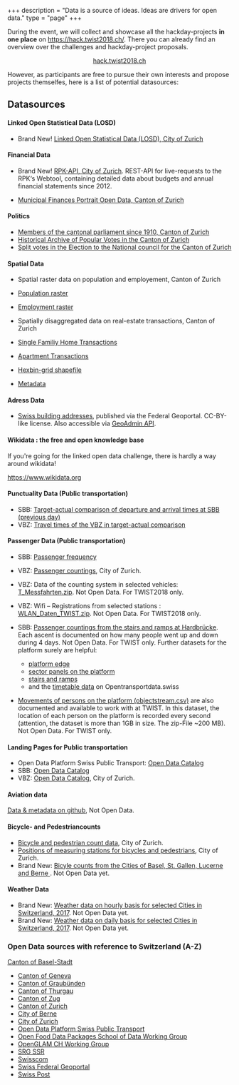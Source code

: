 +++
description = "Data is a source of ideas. Ideas are drivers for open data."
type = "page"
+++

During the event, we will collect and showcase all the hackday-projects __in one place__ on https://hack.twist2018.ch/. There you can already find an overview over the challenges and hackday-project proposals.

<center><a target="_blank" href="https://hack.twist2018.ch/" class="button back alt2">hack.twist2018.ch </a></center>

However, as participants are free to pursue their own interests and propose projects themselfes, here is a list of potential datasources:

## Datasources

#### Linked Open Statistical Data (LOSD)
- Brand New! [Linked Open Statistical Data (LOSD), City of Zurich](https://data.stadt-zuerich.ch/dataset/stadt_zuerich_losd)

#### Financial Data
- Brand New! [RPK-API, City of Zurich](https://data.stadt-zuerich.ch/dataset/fd_rpktool). REST-API for live-requests to the RPK‘s Webtool, containing detailed data about budgets and annual financial statements since 2012.

- [Municipal Finances Portrait Open Data, Canton of Zurich](https://opendata.swiss/de/organization/statistisches-amt-kanton-zuerich?groups=finances)

#### Politics
- [Members of the cantonal parliament since 1910, Canton of Zurich](https://wahlen-abstimmungen.zh.ch/internet/justiz_inneres/wahlen-abstimmungen/de/wahlen/krdaten_staatsarchiv/datenexporthinweise.html)
- [Historical Archive of Popular Votes in the Canton of Zurich](https://opendata.swiss/de/dataset/abstimmungsarchiv-des-kantons-zurich)
- [Split votes in the Election to the National council for the Canton of Zurich](https://wahlen-abstimmungen.zh.ch/internet/justiz_inneres/wahlen-abstimmungen/de/wahlen/wahlarchiv/nr_archiv/nationalratswahl2015/statistik-analyse/panaschierstatistik.html)

#### Spatial Data
- Spatial raster data on population and employement, Canton of Zurich
 - [Population raster](https://www.web.statistik.zh.ch/twist/population_raster_ha.csv)
 - [Employment raster](https://www.web.statistik.zh.ch/twist/empl_raster_ha.csv)

- Spatially disaggregated data on real-estate transactions, Canton of Zurich
 - [Single Familiy Home Transactions](https://www.web.statistik.zh.ch/twist/total_dataset_efh_en.csv)
 - [Apartment Transactions](https://www.web.statistik.zh.ch/twist/total_dataset_STW_en.csv)
 - [Hexbin-grid shapefile](https://www.web.statistik.zh.ch/twist/Hexbins_1sqkm.zip)
 - [Metadata](https://www.web.statistik.zh.ch/twist/Data_description.pdf)

#### Adress Data
 - [Swiss building addresses](https://data.geo.admin.ch/ch.bfs.gebaeude_wohnungs_register/), published via the Federal Geoportal. CC-BY-like license. Also accessible via [GeoAdmin API](http://api3.geo.admin.ch/services/sdiservices.html#search). 

#### Wikidata : the free and open knowledge base

If you're going for the linked open data challenge, there is hardly a way around wikidata!

https://www.wikidata.org

#### Punctuality Data (Public transportation)

- SBB: [Target-actual comparison of departure and arrival times at SBB (previous day)](https://data.sbb.ch/explore/dataset/ist-daten-sbb/)
- VBZ: [Travel times of the VBZ in target-actual comparison](https://data.stadt-zuerich.ch/dataset/vbz-fahrzeiten-ogd)

#### Passenger Data (Public transportation)

- SBB: [Passenger frequency](https://data.sbb.ch/explore/dataset/passagierfrequenz/)
- VBZ: [Passenger countings](https://data.stadt-zuerich.ch/dataset/vbz-fahrgastzahlen-ogd), City of Zurich.

- VBZ: Data of the counting system in selected vehicles: [T_Messfahrten.zip](http://statistik.stadt-zuerich.ch/modules/twist2018/vbz/T_Messfahrten.zip). Not Open Data. For TWIST2018 only.
- VBZ: Wifi – Registrations from selected stations : [WLAN_Daten_TWIST.zip](http://statistik.stadt-zuerich.ch/modules/twist2018/vbz/WLAN_Daten_TWIST.zip). Not Open Data. For TWIST2018 only.

- SBB: [Passenger countings from the stairs and ramps at Hardbrücke](https://data.sbb.ch/explore/dataset/twist-anzahl-personen-pro-aufgang). Each ascent is documented on how many people went up and down during 4 days. Not Open Data. For TWIST only. Further datasets for the platform surely are helpful:
  - [platform edge](https://data.sbb.ch/explore/dataset/perronkante/table/?refine.bps=ZHDB) 
  - [sector panels on the platform](https://data.sbb.ch/explore/dataset/sektortafel/table/?q=zhdb)
  - [stairs and ramps](https://data.sbb.ch/explore/dataset/rampe-treppe/table/?q=zh&refine.bps=ZHDB&location=18,47.38517,8.51704&basemap=128b5a)
  - and the [timetable data](https://opentransportdata.swiss/search?q=fahrplan) on Opentransportdata.swiss

- [Movements of persons on the platform (objectstream.csv)](http://statistik.stadt-zuerich.ch/modules/twist2018/sbb/objectstream.zip) are also documented and available to work with at TWIST. In this dataset, the location of each person on the platform is recorded every second (attention, the dataset is more than 1GB in size. The zip-File ~200 MB). Not Open Data. For TWIST only.


#### Landing Pages for Public transportation

- Open Data Platform Swiss Public Transport: [Open Data Catalog](https://opentransportdata.swiss/en/)
- SBB:  [Open Data Catalog](https://data.sbb.ch/explore/?sort=modified)
- VBZ: [Open Data Catalog](https://data.stadt-zuerich.ch/dataset?q=tags%3Dvbz&tags=vbz), City of Zurich.

#### Aviation data
[Data & metadata on github](https://github.com/tlorusso/twist_zrh), Not Open Data.

#### Bicycle- and Pedestriancounts

- [Bicycle and pedestrian count data](https://data.stadt-zuerich.ch/dataset/verkehrszaehlungen-werte-fussgaenger-velo), City of Zurich.
- [Positions of measuring stations for bicycles and pedestrians](https://data.stadt-zuerich.ch/dataset/verkehrszaehlungen-standorte-velo-fussgaenger), City of Zurich.
- Brand New: [Bicyle counts from the Cities of Basel, St. Gallen, Lucerne and Berne ](http://statistik.stadt-zuerich.ch/modules/twist2018/swiss_cities_bicycle_countings.zip). Not Open Data yet.


#### Weather Data
- Brand New: [Weather data on hourly basis for selected Cities in Switzerland, 2017](http://statistik.stadt-zuerich.ch/modules/twist2018/meteoswiss/meteoswiss_weatherdata_hourly_cities_2017.zip). Not Open Data yet.
- Brand New: [Weather data on daily basis for selected Cities in Switzerland, 2017](http://statistik.stadt-zuerich.ch/modules/twist2018/meteoswiss/meteoswiss_weatherdata_daily_cities_2017.zip). Not Open Data yet.

### Open Data sources with reference to Switzerland (A-Z)
[Canton of Basel-Stadt](http://www.staatskanzlei.bs.ch/oeffentlichkeitsprinzip/ogd/datenkatalog.html)
- [Canton of Geneva](https://opendata.swiss/de/organization/canton-geneve?q=organization%3A%28administration-cantonale-geneve+OR+sitg-systeme-dinformation-du-territoire-a-geneve%29&sort=score+desc%2C+metadata_modified+desc)
- [Canton of Graubünden](https://opendata.swiss/de/organization/kanton-graubuenden)
- [Canton of Thurgau](https://ogd.tg.ch/datenkatalog.html/6965)
- [Canton of Zug](https://opendata.swiss/de/organization/kanton-zug)
- [Canton of Zurich](https://opendata.swiss/de/organization/kanton-zuerich)
- [City of Berne](https://opendata.swiss/de/organization/stadt-bern)
- [City of Zurich](https://data.stadt-zuerich.ch/)
- [Open Data Platform Swiss Public Transport](https://opentransportdata.swiss/)
- [Open Food Data Packages School of Data Working Group](http://openfood.schoolofdata.ch/)
- [OpenGLAM CH Working Group](https://opendata.swiss/de/organization/openglam)
- [SRG SSR](https://opendata.swiss/de/organization/schweizer-radio-und-fernsehen-srg)
- [Swisscom](https://opendata.swisscom.com/explore/?sort=title&refine.language=de)
- [Swiss Federal Geoportal](http://www.geo.admin.ch/internet/geoportal/de/home/services.html)
- [Swiss Post](https://swisspost.opendatasoft.com/explore/?sort=modified)




